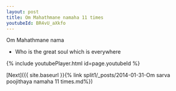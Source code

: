 ```yaml
---
layout: post
title: Om Mahathmane namaha 11 times
youtubeId: BR4vU_aXkfo
---
```

 
 
Om Mahathmane nama 
 
 -  Who is the great soul which is everywhere 
 
  
 
  
 
 
 
 
 
 


{% include youtubePlayer.html id=page.youtubeId %}
 
[Next]({{ site.baseurl }}{% link  split1/_posts/2014-01-31-Om sarva poojithaya namaha 11 times.md%})
 
